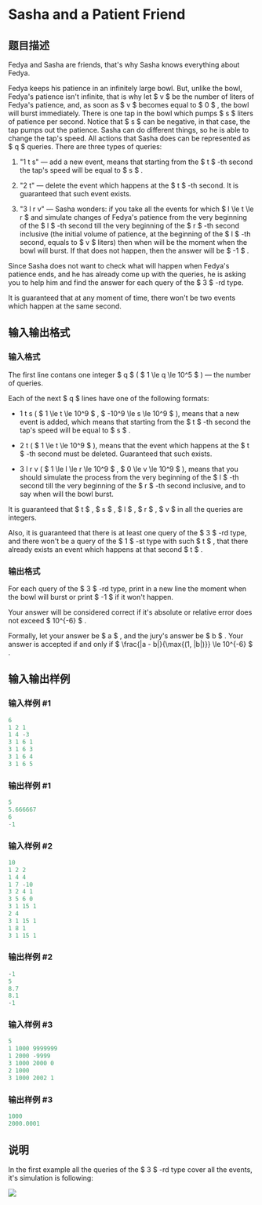 # Sasha and a Patient Friend

## 题目描述

Fedya and Sasha are friends, that's why Sasha knows everything about Fedya.

Fedya keeps his patience in an infinitely large bowl. But, unlike the bowl, Fedya's patience isn't infinite, that is why let $ v $ be the number of liters of Fedya's patience, and, as soon as $ v $ becomes equal to $ 0 $ , the bowl will burst immediately. There is one tap in the bowl which pumps $ s $ liters of patience per second. Notice that $ s $ can be negative, in that case, the tap pumps out the patience. Sasha can do different things, so he is able to change the tap's speed. All actions that Sasha does can be represented as $ q $ queries. There are three types of queries:

1. "1 t s" — add a new event, means that starting from the $ t $ -th second the tap's speed will be equal to $ s $ .

2. "2 t" — delete the event which happens at the $ t $ -th second. It is guaranteed that such event exists.

3. "3 l r v" — Sasha wonders: if you take all the events for which $ l \le t \le r $ and simulate changes of Fedya's patience from the very beginning of the $ l $ -th second till the very beginning of the $ r $ -th second inclusive (the initial volume of patience, at the beginning of the $ l $ -th second, equals to $ v $ liters) then when will be the moment when the bowl will burst. If that does not happen, then the answer will be $ -1 $ .

Since Sasha does not want to check what will happen when Fedya's patience ends, and he has already come up with the queries, he is asking you to help him and find the answer for each query of the $ 3 $ -rd type.

It is guaranteed that at any moment of time, there won't be two events which happen at the same second.

## 输入输出格式

### 输入格式

The first line contans one integer $ q $ ( $ 1 \le q \le 10^5 $ ) — the number of queries.

Each of the next $ q $ lines have one of the following formats:

- 1 t s ( $ 1 \le t \le 10^9 $ , $ -10^9 \le s \le 10^9 $ ), means that a new event is added, which means that starting from the $ t $ -th second the tap's speed will be equal to $ s $ .

- 2 t ( $ 1 \le t \le 10^9 $ ), means that the event which happens at the $ t $ -th second must be deleted. Guaranteed that such exists.

- 3 l r v ( $ 1 \le l \le r \le 10^9 $ , $ 0 \le v \le 10^9 $ ), means that you should simulate the process from the very beginning of the $ l $ -th second till the very beginning of the $ r $ -th second inclusive, and to say when will the bowl burst.

It is guaranteed that $ t $ , $ s $ , $ l $ , $ r $ , $ v $ in all the queries are integers.

Also, it is guaranteed that there is at least one query of the $ 3 $ -rd type, and there won't be a query of the $ 1 $ -st type with such $ t $ , that there already exists an event which happens at that second $ t $ .

### 输出格式

For each query of the $ 3 $ -rd type, print in a new line the moment when the bowl will burst or print $ -1 $ if it won't happen.

Your answer will be considered correct if it's absolute or relative error does not exceed $ 10^{-6} $ .

Formally, let your answer be $ a $ , and the jury's answer be $ b $ . Your answer is accepted if and only if $ \frac{|a - b|}{\max{(1, |b|)}} \le 10^{-6} $ .

## 输入输出样例

### 输入样例 #1

```cpp
6
1 2 1
1 4 -3
3 1 6 1
3 1 6 3
3 1 6 4
3 1 6 5

```
### 输出样例 #1

```cpp
5
5.666667
6
-1

```
### 输入样例 #2

```cpp
10
1 2 2
1 4 4
1 7 -10
3 2 4 1
3 5 6 0
3 1 15 1
2 4
3 1 15 1
1 8 1
3 1 15 1

```
### 输出样例 #2

```cpp
-1
5
8.7
8.1
-1

```
### 输入样例 #3

```cpp
5
1 1000 9999999
1 2000 -9999
3 1000 2000 0
2 1000
3 1000 2002 1

```
### 输出样例 #3

```cpp
1000
2000.0001

```
## 说明

In the first example all the queries of the $ 3 $ -rd type cover all the events, it's simulation is following:

![](https://cdn.luogu.com.cn/upload/vjudge_pic/CF1109C/e6b9ddce42caf511dce3830843e250b2079322ce.png)

